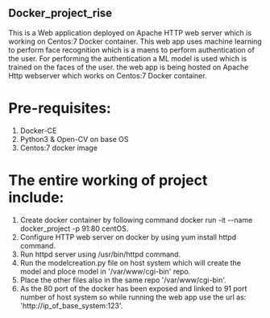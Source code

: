 ## Docker_project_rise
This is a Web application deployed on Apache HTTP web server which is working on Centos:7 Docker container. This web app uses machine learning to perform face recognition which is a maens to perform authentication of the user. For performing the authentication a ML model is used which is trained on the faces of the user. the web app is being hosted on Apache Http webserver which works on Centos:7 Docker container.
# Pre-requisites:
1) Docker-CE
2) Python3 & Open-CV on base OS
3) Centos:7 docker image
# The entire working of project include:
1) Create docker container by following command docker run -it --name docker_project -p 91:80 centOS.
2) Configure HTTP web server on docker by using yum install httpd command.
3) Run httpd server using /usr/bin/httpd command.
4) Run the modelcreation.py file on host system which will create the model and ploce model in '/var/www/cgi-bin' repo. 
5) Place the other files also in the same repo '/var/www/cgi-bin'.
6) As the 80 port of the docker has been exposed and linked to 91 port number of host system so while running the web app use the url as: 'http://ip_of_base_system:123'.
